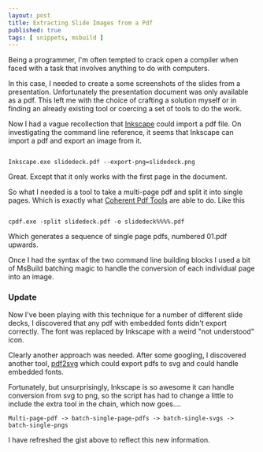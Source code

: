 ```yaml
---
layout: post
title: Extracting Slide Images from a Pdf
published: true
tags: [ snippets, msbuild ]
---
```


Being a programmer, I'm often tempted to crack open a compiler when faced 
with a task that involves anything to do with computers. 

In this case, I needed to create a some screenshots of the slides from
a presentation. Unfortunately the presentation document was only available 
as a pdf. This left me with the choice of crafting a solution myself or in 
finding an already existing tool or coercing a set of tools to do the work.

Now I had a vague recollection that [Inkscape](http://www.inkscape.org/en/) could 
import a pdf file. On investigating the command line reference, it seems that 
Inkscape can import a pdf and export an image from it. 

<code>
Inkscape.exe slidedeck.pdf --export-png=slidedeck.png
</code>

Great. Except that it only works with the first page in the document.
 
So what I needed is a tool to take a multi-page pdf and split it into single 
pages. Which is exactly what [Coherent Pdf Tools](http://community.coherentpdf.com/) 
are able to do. Like this

<code>
cpdf.exe -split slidedeck.pdf -o slidedeck%%%%.pdf
</code>

Which generates a sequence of single page pdfs, numbered <original-name>01.pdf 
upwards.

Once I had the syntax of the two command line building blocks I used a bit 
of MsBuild batching magic to handle the conversion of each individual page 
into an image.

<script src="https://gist.github.com/deejaygraham/ec6e40a616451aed0ae6.js"></script>

### Update

Now I've been playing with this technique for a number of different slide decks, 
I discovered that any pdf with embedded fonts didn't export correctly. The font 
was replaced by Inkscape with a weird "not understood" icon.

Clearly another approach was needed. After some googling, I discovered another tool,
[pdf2svg](http://www.cityinthesky.co.uk/opensource/pdf2svg/) which could export 
pdfs to svg and could handle embedded fonts.

Fortunately, but unsurprisingly, Inkscape is so awesome it can handle conversion 
from svg to png, so the script has had to change a little to include the extra tool 
in the chain, which now goes....

	
	Multi-page-pdf -> batch-single-page-pdfs -> batch-single-svgs -> batch-single-pngs
	
I have refreshed the gist above to reflect this new information.	
